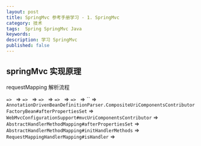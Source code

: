 ```yaml
---
layout: post
title: SpringMvc 参考手册学习 - 1. SpringMvc
category: 技术
tags:  Spring SpringMvc Java
keywords: 
description: 学习 SpringMvc
published: false
---
```



## springMvc 实现原理

requestMapping 解析流程

`` => 
`` => 
`` => 
`` => 
`` => 
`` => 
`` => 
`` => 
`` => 
`` => 
`` => 
`AnnotationDrivenBeanDefinitionParser.CompositeUriComponentsContributorFactoryBean#afterPropertiesSet` => 
`WebMvcConfigurationSupport#mvcUriComponentsContributor` => 
`AbstractHandlerMethodMapping#afterPropertiesSet` => 
`AbstractHandlerMethodMapping#initHandlerMethods` => 
`RequestMappingHandlerMapping#isHandler` =>
